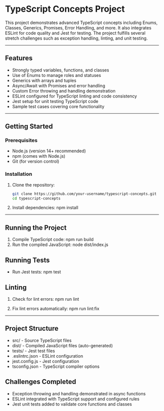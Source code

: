 # TypeScript Concepts Project

This project demonstrates advanced TypeScript concepts including Enums, Classes, Generics, Promises, Error Handling, and more. It also integrates ESLint for code quality and Jest for testing. The project fulfills several stretch challenges such as exception handling, linting, and unit testing.

---

## Features

- Strongly typed variables, functions, and classes
- Use of Enums to manage roles and statuses
- Generics with arrays and tuples
- Async/Await with Promises and error handling
- Custom Error throwing and handling demonstration
- ESLint configured for TypeScript linting and code consistency
- Jest setup for unit testing TypeScript code
- Sample test cases covering core functionality

---

## Getting Started

### Prerequisites

- Node.js (version 14+ recommended)
- npm (comes with Node.js)
- Git (for version control)

### Installation

1. Clone the repository:
   ```bash
   git clone https://github.com/your-username/typescript-concepts.git
   cd typescript-concepts

2. Install dependencies:
    npm install

---

## Running the Project

1. Compile TypeScript code:
    npm run build
2. Run the compiled JavaScript:
    node dist/index.js

## Running Tests
- Run Jest tests:
    npm test

## Linting
1. Check for lint errors:
    npm run lint

2. Fix lint errors automatically:
    npm run lint:fix

---

## Project Structure
- src/ - Source TypeScript files
- dist/ - Compiled JavaScript files (auto-generated)
- tests/ - Jest test files
- .eslintrc.json - ESLint configuration
- jest.config.js - Jest configuration
- tsconfig.json - TypeScript compiler options

## Challenges Completed
- Exception throwing and handling demonstrated in async functions
- ESLint integrated with TypeScript support and configured rules
- Jest unit tests added to validate core functions and classes

